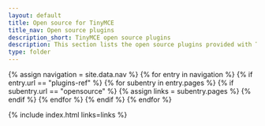 ```yaml
---
layout: default
title: Open source for TinyMCE
title_nav: Open source plugins
description_short: TinyMCE open source plugins
description: This section lists the open source plugins provided with TinyMCE.
type: folder
---
```


{% assign navigation = site.data.nav %}
{% for entry in navigation %}
  {% if entry.url == "plugins-ref" %}
    {% for subentry in entry.pages %}
      {% if subentry.url == "opensource" %}
        {% assign links = subentry.pages %}
      {% endif %}
    {% endfor %}
  {% endif %}
{% endfor %}

{% include index.html links=links %}
